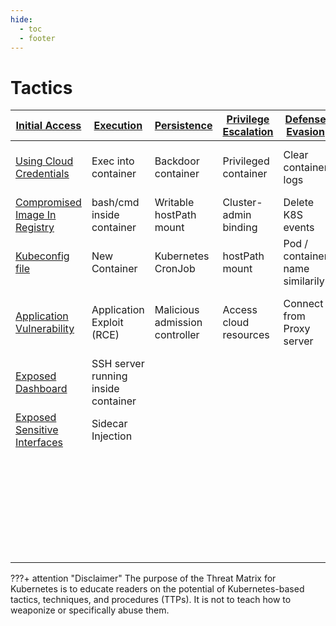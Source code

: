 ```yaml
---
hide:
  - toc
  - footer
---
```


# Tactics

|[Initial Access](tactics/InitialAccess/index.md)|[Execution](tactics/Execution/index.md)|[Persistence](tactics/Persistence/index.md)|[Privilege Escalation](tactics/PrivilegeEscalation/index.md)|[Defense Evasion](tactics/DefenseEvasion/index.md)|[Credential Access](tactics/CredentialAccess/index.md)|[Discovery](tactics/Discovery/index.md)|[Lateral Movement](tactics/LateralMovement/index.md)|[Collection](tactics/Collection/index.md)|[Impact](tactics/Impact/index.md)|
|--------------|---------|-----------|--------------------|---------------|-----------------|---------|----------------|----------|------|
|[Using Cloud Credentials](tactics/InitialAccess/Using%20Cloud%20Credentials.md)|Exec into container|Backdoor container|Privileged container|Clear container logs|List K8S secrets|Access the K8S API server|Access cloud resources|images from a private registry|Data destruction|
|[Compromised Image In Registry](tactics/InitialAccess/Compromised%20Image%20In%20Registry.md)|bash/cmd inside container|Writable hostPath mount|Cluster-admin binding|Delete K8S events|Mount service principal|Access Kubelet API|Container service account||Resource hijacking|
|[Kubeconfig file](tactics/InitialAccess/Kubeconfig%20file.md)|New Container|Kubernetes CronJob|hostPath mount|Pod / container name similarily|Access container service account|Network mapping|Cluster internal networking||Denial of service|
|[Application Vulnerability](tactics/InitialAccess/Application%20Vulnerability.md)|Application Exploit (RCE)|Malicious admission controller|Access cloud resources|Connect from Proxy server|Application credentials in configuration files|Access Kubernetes dasbhoard|Application credentials in configuration files|||
|[Exposed Dashboard](tactics/InitialAccess/Exposed%20Dashboard.md)|SSH server running inside container||||Access managed identity credentials|Instance Metadata API|Writable volume mount on host|||
|[Exposed Sensitive Interfaces](tactics/InitialAccess/Exposed%20sensitive%20interfaces.md)|Sidecar Injection||||Malicious Admission controller||Access Kubernetes dashboard|||
||||||||Access tiller endpoint|||
||||||||CoreDNS poisoning||
||||||||ARP poisoning and IP spoofing||



???+ attention "Disclaimer"
	The purpose of the Threat Matrix for Kubernetes is to educate readers on the potential of Kubernetes-based tactics, techniques, and procedures (TTPs). It is not to teach how to weaponize or specifically abuse them.
